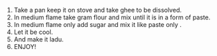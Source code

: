 1) Take a pan keep it on stove and take ghee to be dissolved.
2) In medium flame take gram flour and mix until it is in a form of paste.
3) In medium flame only add sugar and mix it like paste only .
4) Let it be cool.
5) And make it ladu.
6) ENJOY!